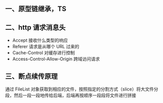 ## 一、原型链继承，TS

## 二、http 请求消息头

- Accept 接收什么类型的响应
- Referer 请求是从哪个 URL 过来的
- Cache-Control 对缓存进行控制
- Access-Control-Allow-Origin 跨域访问请求

## 三、断点续传原理

通过 FileList 对象获取到相应的文件，按照指定的分割方式（slice）将大文件分段，然后一段一段地传给后端，后端再按顺序一段段将文件进行拼接
